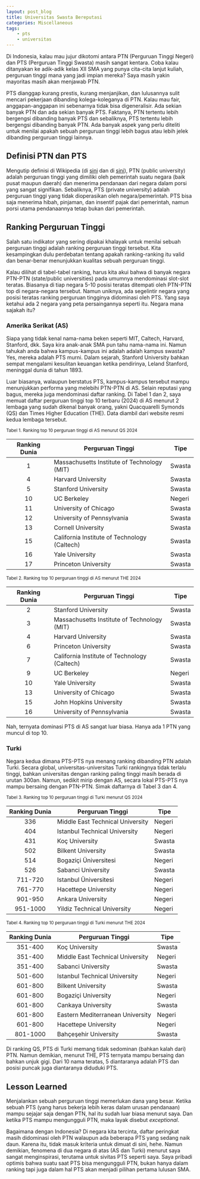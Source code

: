 ```yaml
---
layout: post_blog
title: Universitas Swasta Bereputasi
categories: Miscellaneous
tags:
    - pts
    - universitas
---
```


Di Indonesia, kalau mau jujur dikotomi antara PTN (Perguruan Tinggi Negeri) dan PTS (Perguruan Tinggi Swasta) masih sangat kentara. Coba kalau ditanyakan ke adik-adik kelas XII SMA yang punya cita-cita lanjut kuliah, perguruan tinggi mana yang jadi impian mereka? Saya masih yakin mayoritas masih akan menjawab PTN.

PTS dianggap kurang prestis, kurang menjanjikan, dan lulusannya sulit mencari pekerjaan dibanding kolega-koleganya di PTN. Kalau mau fair, anggapan-anggapan ini sebenarnya tidak bisa digeneralisir. Ada sekian banyak PTN dan ada sekian banyak PTS. Faktanya, PTN tertentu lebih bergengsi dibanding banyak PTS dan sebaliknya, PTS tertentu lebih bergengsi dibanding banyak PTN. Ada banyak aspek yang perlu diteliti untuk menilai apakah sebuah perguruan tinggi lebih bagus atau lebih jelek dibanding perguruan tinggi lainnya.

## Definisi PTN dan PTS

Mengutip definisi di Wikipedia (di <a href="https://en.wikipedia.org/wiki/Public_university" target="_blank">sini</a> dan di <a href="https://en.wikipedia.org/wiki/Private_university" target="_blank">sini</a>), PTN (public university) adalah perguruan tinggi yang dimiliki oleh pemerintah suatu negara (baik pusat maupun daerah) dan menerima pendanaan dari negara dalam porsi yang sangat signifikan. Sebaliknya, PTS (private university) adalah perguruan tinggi yang tidak dioperasikan oleh negara/pemerintah. PTS bisa saja menerima hibah, pinjaman, dan insentif pajak dari pemerintah, namun porsi utama pendanaannya tetap bukan dari pemerintah.

## Ranking Perguruan Tinggi

Salah satu indikator yang sering dipakai khalayak untuk menilai sebuah perguruan tinggi adalah ranking perguruan tinggi tersebut. Kita kesampingkan dulu perdebatan tentang apakah ranking-ranking itu valid dan benar-benar menunjukkan kualitas sebuah  perguruan tinggi. 

Kalau dilihat di tabel-tabel ranking, harus kita akui bahwa di banyak negara PTN-PTN (state/public universities) pada umumnya mendominasi slot-slot teratas. Biasanya di tiap negara 5-10 posisi teratas ditempati oleh PTN-PTN top di negara-negara tersebut. Namun uniknya, ada segelintir negara yang posisi teratas ranking perguruan tingginya didominasi oleh PTS. Yang saya ketahui ada 2 negara yang peta persaingannya seperti itu. Negara mana sajakah itu?

### Amerika Serikat (AS)

Siapa yang tidak kenal nama-nama beken seperti MIT, Caltech, Harvard, Stanford, dkk. Saya kira anak-anak SMA pun tahu nama-nama ini. Namun tahukah anda bahwa kampus-kampus ini adalah adalah kampus swasta? Yes, mereka adalah PTS murni. Dalam sejarah, Stanford University bahkan sempat mengalami kesulitan keuangan ketika pendirinya, Leland Stanford, meninggal dunia di tahun 1893.

Luar biasanya, walaupun berstatus PTS, kampus-kampus tersebut mampu menunjukkan performa yang melebihi PTN-PTN di AS. Selain reputasi yang bagus, mereka juga mendominasi daftar ranking. Di Tabel 1 dan 2, saya memuat daftar perguruan tinggi top 10 terbaru (2024) di AS menurut 2 lembaga yang sudah dikenal banyak orang, yakni Quacquarelli Symonds (QS) dan Times Higher Education (THE). Data diambil dari website resmi kedua lembaga tersebut.

<sub>Tabel 1. Ranking top 10 perguruan tinggi di AS menurut QS 2024</sub>

| Ranking Dunia | Perguruan Tinggi                             | Tipe   |
|:-------------:|----------------------------------------------|--------|
| 1             | Massachusetts Institute of Technology (MIT)  | Swasta |
| 4             | Harvard University                           | Swasta |
| 5             | Stanford University                          | Swasta |
| 10            | UC Berkeley                                  | Negeri |
| 11            | University of Chicago                        | Swasta |
| 12            | University of Pennsylvania                   | Swasta |
| 13            | Cornell University                           | Swasta |
| 15            | California Institute of Technology (Caltech) | Swasta |
| 16            | Yale University                              | Swasta |
| 17            | Princeton University                         | Swasta |

<sub>Tabel 2. Ranking top 10 perguruan tinggi di AS menurut THE 2024</sub>

| Ranking Dunia | Perguruan Tinggi                             | Tipe   |
|:-------------:|----------------------------------------------|--------|
| 2             | Stanford University                          | Swasta |
| 3             | Massachusetts Institute of Technology (MIT)  | Swasta |
| 4             | Harvard University                           | Swasta |
| 6             | Princeton University                         | Swasta |
| 7             | California Institute of Technology (Caltech) | Swasta |
| 9             | UC Berkeley                                  | Negeri |
| 10            | Yale University                              | Swasta |
| 13            | University of Chicago                        | Swasta |
| 15            | John Hopkins University                      | Swasta |
| 16            | University of Pennsylvania                   | Swasta |

Nah, ternyata dominasi PTS di AS sangat luar biasa. Hanya ada 1 PTN yang muncul di top 10. 

### Turki

Negara kedua dimana PTS-PTS nya menang ranking dibanding PTN adalah Turki. Secara global, universitas-universitas Turki rankingnya tidak terlalu tinggi, bahkan universitas dengan ranking paling tinggi masih berada di urutan 300an. Namun, sedikit mirip dengan AS, secara lokal PTS-PTS nya mampu bersaing dengan PTN-PTN. Simak daftarnya di Tabel 3 dan 4.

<sub>Tabel 3. Ranking top 10 perguruan tinggi di Turki menurut QS 2024</sub>

| Ranking Dunia | Perguruan Tinggi                 | Tipe   |
|:-------------:|----------------------------------|--------|
| 336           | Middle East Technical University | Negeri |
| 404           | Istanbul Technical University    | Negeri |
| 431           | Koç University                   | Swasta |
| 502           | Bilkent University               | Swasta |
| 514           | Bogaziçi Üniversitesi            | Negeri |
| 526           | Sabanci University               | Swasta |
| 711-720       | Istanbul Üniversitesi            | Negeri |
| 761-770       | Hacettepe University             | Negeri |
| 901-950       | Ankara University                | Negeri |
| 951-1000      | Yildiz Technical University      | Negeri |

<sub>Tabel 4. Ranking top 10 perguruan tinggi di Turki menurut THE 2024</sub>

| Ranking Dunia | Perguruan Tinggi                 | Tipe   |
|:-------------:|----------------------------------|--------|
| 351-400       | Koç University                   | Swasta |
| 351-400       | Middle East Technical University | Negeri |
| 351-400       | Sabanci University               | Swasta |
| 501-600       | Istanbul Technical University    | Negeri |
| 601-800       | Bilkent University               | Swasta |
| 601-800       | Bogaziçi University              | Negeri |
| 601-800       | Cankaya University               | Swasta |
| 601-800       | Eastern Mediterranean University | Negeri |
| 601-800       | Hacettepe  University            | Negeri |
| 801-1000      | Bahçeşehir University            | Swasta |

Di ranking QS, PTS di Turki memang tidak sedominan (bahkan kalah dari) PTN. Namun demikian, menurut THE, PTS ternyata mampu bersaing dan bahkan unjuk gigi. Dari 10 nama teratas, 5 diantaranya adalah PTS dan posisi puncak juga diantaranya diduduki PTS.

## Lesson Learned

Menjalankan sebuah perguruan tinggi memerlukan dana yang besar. Ketika sebuah PTS (yang harus bekerja lebih keras dalam urusan pendanaan) mampu sejajar saja dengan PTN, hal itu sudah luar biasa menurut saya. Dan ketika PTS mampu mengungguli PTN, maka layak disebut <i>exceptional</i>.

Bagaimana dengan Indonesia? Di negara kita tercinta, daftar peringkat masih didominasi oleh PTN walaupun ada beberapa PTS yang sedang naik daun. Karena itu, tidak masuk kriteria untuk dimuat di sini, hehe. Namun demikian, fenomena di dua negara di atas (AS dan Turki) menurut saya sangat menginspirasi, terutama untuk sivitas PTS seperti saya. Saya pribadi optimis bahwa suatu saat PTS bisa mengungguli PTN, bukan hanya dalam ranking tapi juga dalam hal PTS akan menjadi pilihan pertama lulusan SMA.
